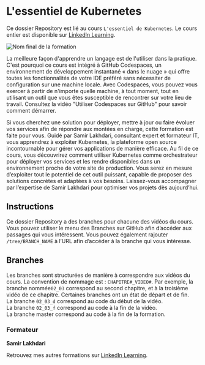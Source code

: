 # L'essentiel de Kubernetes

Ce dossier Repository est lié au cours `L'essentiel de Kubernetes`. Le cours entier est disponible sur [LinkedIn Learning][lil-course-url].

![Nom final de la formation][lil-thumbnail-url] 

La meilleure façon d'apprendre un langage est de l'utiliser dans la pratique. C'est pourquoi ce cours est intégré à GitHub Codespaces, un environnement de développement instantané « dans le nuage » qui offre toutes les fonctionnalités de votre IDE préféré sans nécessiter de configuration sur une machine locale. Avec Codespaces, vous pouvez vous exercer à partir de n'importe quelle machine, à tout moment, tout en utilisant un outil que vous êtes susceptible de rencontrer sur votre lieu de travail. Consultez la vidéo "Utiliser Codespaces sur GitHub" pour savoir comment démarrer.    

Si vous cherchez une solution pour déployer, mettre à jour ou faire évoluer vos services afin de répondre aux montées en charge, cette formation est faite pour vous. Guidé par Samir Lakhdari, consultant expert et formateur IT, vous apprendrez à exploiter Kubernetes, la plateforme open source incontournable pour gérer vos applications de manière efficace. Au fil de ce cours, vous découvrirez comment utiliser Kubernetes comme orchestrateur pour déployer vos services et les rendre disponibles dans un environnement proche de votre site de production. Vous serez en mesure d’exploiter tout le potentiel de cet outil puissant, capable de proposer des solutions concrètes et adaptées à vos besoins. Laissez-vous accompagner par l’expertise de Samir Lakhdari pour optimiser vos projets dès aujourd’hui.

## Instructions

Ce dossier Repository a des branches pour chacune des vidéos du cours. Vous pouvez utiliser le menu des Branches sur GitHub afin d’accéder aux passages qui vous intéressent. Vous pouvez également rajouter `/tree/BRANCH_NAME` à l’URL afin d’accéder à la branche qui vous intéresse. 

## Branches

Les branches sont structurées de manière à correspondre aux vidéos du cours. La convention de nommage est : `CHAPITRE#_VIDEO#`. Par exemple, la branche nommée`02_03` correspond au second chapitre, et à la troisième vidéo de ce chapitre. Certaines branches ont un état de départ et de fin.  
La branche `02_03_d` correspond au code du début de la vidéo.  
La branche `02_03_f` correspond au code à la fin de la vidéo.  
La branche master correspond au code à la fin de la formation. 

### Formateur

**Samir Lakhdari** 

 Retrouvez mes autres formations sur [LinkedIn Learning][lil-URL-trainer].

[0]: # (Replace these placeholder URLs with actual course URLs)
[lil-course-url]: https://www.linkedin.com/learning
[lil-thumbnail-url]: https://media.licdn.com/dms/image/v2/D4E0DAQG0eDHsyOSqTA/learning-public-crop_675_1200/B4EZVdqqdwHUAY-/0/1741033220778?e=2147483647&v=beta&t=FxUDo6FA8W8CiFROwqfZKL_mzQhYx9loYLfjN-LNjgA
[lil-URL-trainer]: https://www.linkedin.com/learning/instructors/samir-lakhdari

[1]: # (End of FR-Instruction ###############################################################################################)
